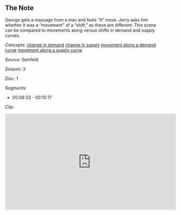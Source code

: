 ## The Note

George gets a massage from a man and feels “it” move.  Jerry asks him whether it was a “movement” of a “shift,” as these are different.  This scene can be compared to movements along versus shifts in demand and supply curves.

*Concepts:*
[change in demand](/concept/change-in-demand/)
[change in supply](/concept/change-in-supply/)
[movement along a demand curve](/concept/movement-along-a-demand-curve/)
[movement along a supply curve](/concept/movement-along-a-supply-curve/)

*Source:* Seinfeld

*Season:* 3

*Disc:* 1

*Segments:*

 * 00:08:33 - 00:10:17

*Clip:*

<iframe width="560" height="315" src="https://criticalcommons.org/embed?m=NE6wgzJCy" frameborder="0" allowfullscreen></iframe>
